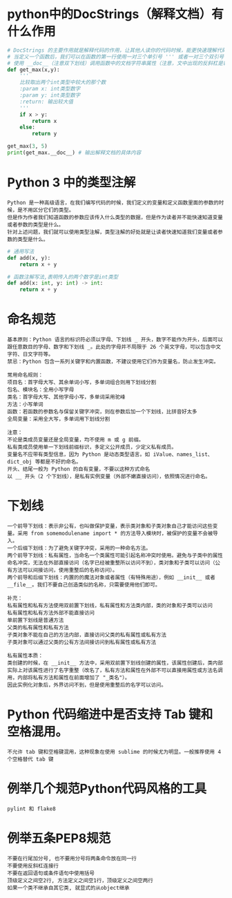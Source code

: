 # python中的DocStrings（解释文档）有什么作用
```python
# DocStrings 的主要作用就是解释代码的作用，让其他人读你的代码时候，能更快速理解代码的作用是什么。
# 当定义一个函数后，我们可以在函数的第一行使用一对三个单引号 ''' 或者一对三个双引号 """ 来定义一个文档字符串，该文档字符串就是该函数的解释文档。
# 使用 __doc__（注意双下划线）调用函数中的文档字符串属性（注意，文中出现的反斜杠是转义符，去除一些符号的特殊格式）
def get_max(x,y):
    '''
    比较取出两个int类型中较大的那个数
    :param x: int类型数字
    :param y: int类型数字
    :return: 输出较大值
    '''
    if x > y:
        return x
    else:
        return y

get_max(3, 5)
print(get_max.__doc__) # 输出解释文档的具体内容
```

# Python 3 中的类型注解
    Python 是一种高级语言，在我们编写代码的时候，我们定义的变量和定义函数里面的参数的时候，是不用区分它们的类型。
    但是作为作者我们知道函数的参数应该传入什么类型的数据，但是作为读者并不能快速知道变量或者参数的类型是什么。
    针对上述问题，我们就可以使用类型注解，类型注解的好处就是让读者快速知道我们变量或者参数的类型是什么。
```python
# 通用写法
def add(x, y):
    return x + y

# 函数注解写法,表明传入的两个数字是int类型
def add(x: int, y: int) -> int:
    return x + y
```

# 命名规范
    基本原则：Python 语言的标识符必须以字母、下划线 _ 开头，数字不能作为开头，后面可以跟任意数目的字母、数字和下划线 _。此处的字母并不局限于 26 个英文字母，可以包含中文字符、日文字符等。
    禁忌：Python 包含一系列关键字和内置函数，不建议使用它们作为变量名，防止发生冲突。

    常用命名规则：
    项目名：首字母大写、其余单词小写，多单词组合则用下划线分割
    包名、模块名：全用小写字母
    类名：首字母大写、其他字母小写，多单词采用驼峰
    方法：小写单词
    函数：若函数的参数名与保留关键字冲突，则在参数后加一个下划线，比拼音好太多
    全局变量：采用全大写，多单词用下划线分割

    注意：
    不论是类成员变量还是全局变量，均不使用 m 或 g 前缀。
    私有类成员使用单一下划线前缀标识，多定义公开成员，少定义私有成员。
    变量名不应带有类型信息，因为 Python 是动态类型语言。如 iValue、names_list、dict_obj 等都是不好的命名。
    开头、结尾一般为 Python 的自有变量，不要以这种方式命名
    以 __ 开头（2 个下划线），是私有实例变量（外部不嫩直接访问），依照情况进行命名。

# 下划线
    一个前导下划线：表示非公有，也叫做保护变量，表示类对象和子类对象自己才能访问这些变量。采用 from somemodulename import * 的方法导入模块时，被保护的变量不会被导入。
    一个后缀下划线：为了避免关键字冲突，采用的一种命名方法。
    两个前导下划线：私有属性，当命名一个类属性可能引起名称冲突时使用。避免与子类中的属性命名冲突，无法在外部直接访问（名字已经被重整所以访问不到），类对象和子类可以访问（公有方法可以间接访问，使用重整后的名称访问）。
    两个前导和后缀下划线：内置的的魔法对象或者属性（有特殊用途），例如 __init__ 或者 __file__。我们不要自己创造类似的名称，只需要使用他们即可。

    补充：
    私有属性和私有方法使用双前置下划线，私有属性和方法类内部，类的对象和子类可以访问
    私有属性和私有方法外部不能直接访问
    单前置下划线是普通方法
    父类的私有属性和私有方法
    子类对象不能在自己的方法内部，直接访问父类的私有属性或私有方法
    子类对象可以通过父类的公有方法间接访问到私有属性或私有方法

    私有属性本质：
    类创建的时候，在 __init__ 方法中，采用双前置下划线创建的属性，该属性创建后，类内部实际上对该属性进行了名字重整（改名了，私有方法和属性在外部不可以直接用属性或方法名调用，内部将私有方法和属性在前面增加了 "_类名"）。
    因此实例化对象后，外界访问不到，但是使用重整后的名字可以访问。

# Python 代码缩进中是否支持 Tab 键和空格混用。
    不允许 tab 键和空格键混用，这种现象在使用 sublime 的时候尤为明显。一般推荐使用 4 个空格替代 tab 键

# 例举几个规范Python代码风格的工具
    pylint 和 flake8

# 例举五条PEP8规范
    不要在行尾加分号, 也不要用分号将两条命令放在同一行
    不要使用反斜杠连接行
    不要在返回语句或条件语句中使用括号
    顶级定义之间空2行, 方法定义之间空1行，顶级定义之间空两行
    如果一个类不继承自其它类, 就显式的从object继承